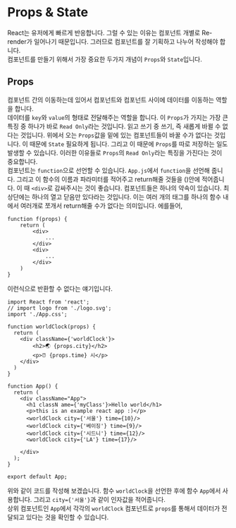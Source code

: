 # Props & State
React는 유저에게 빠르게 반응합니다. 그럴 수 있는 이유는 컴포넌트 개별로 Re-render가 일어나기 때문입니다. 그러므로 컴포넌트를 잘 기획하고 나누어 작성해야 합니다.    
컴포넌트를 만들기 위해서 가장 중요한 두가지 개념이 `Props`와 `State`입니다.

## Props
컴포넌트 간의 이동하는데 있어서 컴포넌트와 컴포넌트 사이에 데이터를 이동하는 역할을 합니다.     
데이터를 `key`와 `value`의 형태로 전달해주는 역할을 합니다. 이 `Props`가 가지는 가장 큰 특징 중 하나가 바로 `Read Only`라는 것입니다. 읽고 쓰기 중 쓰기, 즉 새롭게 바뀔 수 없다는 것입니다. 위에서 오는 `Props`값을 밑에 있는 컴포넌트들이 바꿀 수가 없다는 것입니다. 이 때문에 `State` 필요하게 됩니다. 그리고 이 때문에 `Props`를 따로 저장하는 일도 발생할 수 있습니다. 이러한 이유들로 `Props`의 `Read Only`라는 특징을 가진다는 것이 중요합니다.   
컴포넌트는 `function`으로 선언할 수 있습니다. `App.js`에서 `function`을 선언해 줍니다.
그리고 이 함수의 이름과 파라미터를 적어주고 return해줄 것들을 ()안에 적어줍니다. 이 때 `<div>`로 감싸주시는 것이 좋습니다. 컴포넌트들은 하나의 약속이 있습니다. 최상단에는 하나의 열고 닫음만 있다라는 것입니다. 이는 여러 개의 태그를 하나의 함수 내에서 여러개로 쪼개서 return해줄 수가 없다는 의미입니다. 에를들어,
```
function f(props) {
    return (
        <div>
            ...
        </div>
        <div>
            ...
        </div>
    )
}
```
이런식으로 반환할 수 없다는 얘기입니다.

```
import React from 'react';
// import logo from './logo.svg';
import './App.css';

function worldClock(props) {
  return (
    <div className={'worldClock'}>
        <h2>🌏 {props.city}</h2>
        <p>⏰ {props.time} 시</p>
    </div>
  )
}

function App() {
  return (
    <div className="App">
      <h1 classN ame={'myClass'}>Hello world</h1>
      <p>this is an example react app :)</p>
      <worldClock city={'서울'} time={10}/>
      <worldClock city={'베이징'} time={9}/>
      <worldClock city={'시드니'} time={12}/>
      <worldClock city={'LA'} time={17}/>

    </div>
  );
}

export default App;
```
위와 같이 코드를 작성해 보겠습니다. 함수 `worldClock`을 선언한 후에 함수 `App`에서 사용합니다. 그리고 `city={'서울'}`과 같이 인자값을 적어줍니다.   
상위 컴포넌트인 `App`에서 각각의 `worldClock` 컴포넌트로 `props`를 통해서 데이터가 전달되고 있다는 것을 확인할 수 있습니다.     